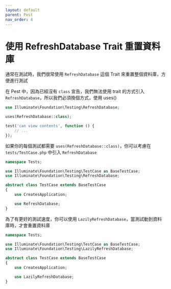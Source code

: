 ```yaml
---
layout: default
parent: Pest
nav_order: 4
---
```


# 使用 RefreshDatabase Trait 重置資料庫

通常在測試時，我們很常使用 `RefreshDatabase` 這個 Trait 來重置整個資料庫，方便進行測試

在 Pest 中，因為已經沒有 `class` 宣告，我們無法使用 trait 的方式引入 `RefreshDatabase`，所以我們必須換個方式，使用 uses()

```php
use Illuminate\Foundation\Testing\RefreshDatabase;

uses(RefreshDatabase::class);

test('can view contents', function () {
    // ...
});
```

如果你的每個測試都需要 `uses(RefreshDatabase::class)`，你可以考慮在 `tests/TestCase.php` 中引入 `RefreshDatabase`

```php
namespace Tests;

use Illuminate\Foundation\Testing\TestCase as BaseTestCase;
use Illuminate\Foundation\Testing\RefreshDatabase;

abstract class TestCase extends BaseTestCase
{
    use CreatesApplication;

    use RefreshDatabase;
}
```

為了有更好的測試速度，你可以使用 `LazilyRefreshDatabase`，當測試動到資料庫時，才會重置資料庫

```php
namespace Tests;

use Illuminate\Foundation\Testing\TestCase as BaseTestCase;
use Illuminate\Foundation\Testing\LazilyRefreshDatabase;

abstract class TestCase extends BaseTestCase
{
    use CreatesApplication;

    use LazilyRefreshDatabase;
}
```
